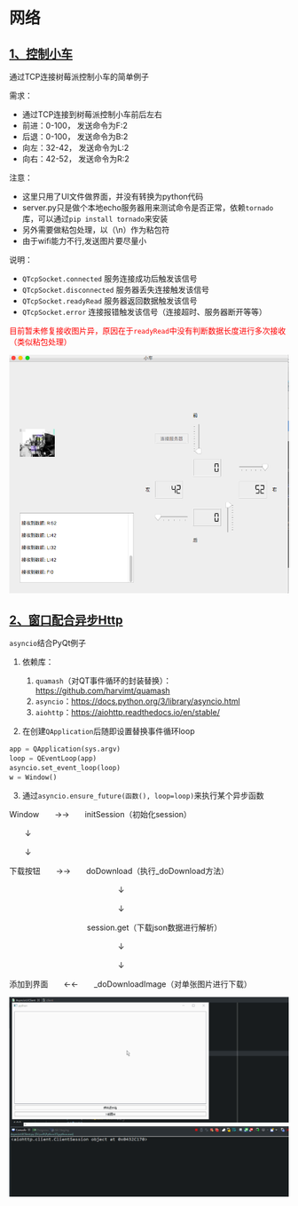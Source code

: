 # 网络

## [1、控制小车](控制小车/)
通过TCP连接树莓派控制小车的简单例子

需求：

 - 通过TCP连接到树莓派控制小车前后左右
 - 前进：0-100， 发送命令为F:2
 - 后退：0-100， 发送命令为B:2
 - 向左：32-42， 发送命令为L:2
 - 向右：42-52， 发送命令为R:2

注意：

 - 这里只用了UI文件做界面，并没有转换为python代码
 - server.py只是做个本地echo服务器用来测试命令是否正常，依赖`tornado`库，可以通过`pip install tornado`来安装
 - 另外需要做粘包处理，以（\n）作为粘包符
 - 由于wifi能力不行,发送图片要尽量小

说明：

 - `QTcpSocket.connected`    服务连接成功后触发该信号
 - `QTcpSocket.disconnected` 服务器丢失连接触发该信号
 - `QTcpSocket.readyRead`    服务器返回数据触发该信号
 - `QTcpSocket.error`        连接报错触发该信号（连接超时、服务器断开等等）

<font color="red">目前暂未修复接收图片异，原因在于`readyRead`中没有判断数据长度进行多次接收（类似粘包处理）</font>

![截图](控制小车/ScreenShot/控制小车.png)

## [2、窗口配合异步Http](窗口配合异步Http/)
`asyncio`结合PyQt例子

1. 依赖库：
    1. `quamash`（对QT事件循环的封装替换）：https://github.com/harvimt/quamash
    2. `asyncio`：https://docs.python.org/3/library/asyncio.html
    3. `aiohttp`：https://aiohttp.readthedocs.io/en/stable/

2. 在创建`QApplication`后随即设置替换事件循环loop
```python
app = QApplication(sys.argv)
loop = QEventLoop(app)
asyncio.set_event_loop(loop)
w = Window()
```

3. 通过`asyncio.ensure_future(函数(), loop=loop)`来执行某个异步函数

Window　　→→　　initSession（初始化session）

　　↓

　　↓

下载按钮　　→→　　doDownload（执行_doDownload方法）

　　　　　　　　　　　　　　↓

　　　　　　　　　　　　　　↓

　　　　　　　　　　session.get（下载json数据进行解析）

　　　　　　　　　　　　　　↓

　　　　　　　　　　　　　　↓

添加到界面　　←←　　_doDownloadImage（对单张图片进行下载）

![截图](窗口配合异步Http/ScreenShot/窗口配合异步Http.gif)